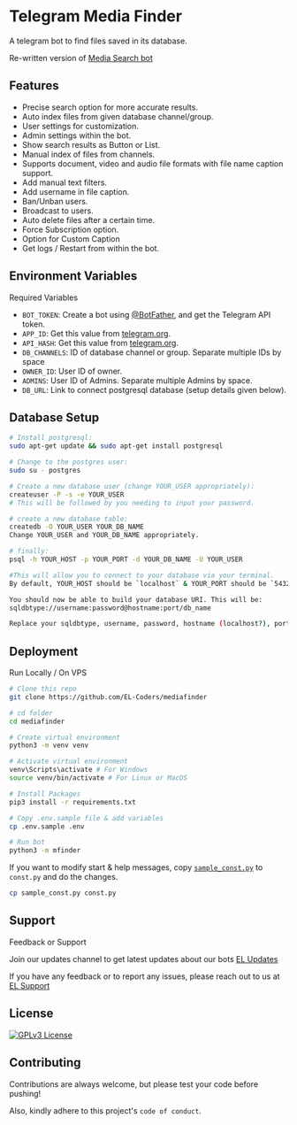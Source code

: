 # Telegram Media Finder

A telegram bot to find files saved in its database.

Re-written version of [Media Search bot](https://github.com/Mahesh0253/Media-Search-bot)

## Features

- Precise search option for more accurate results.
- Auto index files from given database channel/group.
- User settings for customization.
- Admin settings within the bot.
- Show search results as Button or List.
- Manual index of files from channels.
- Supports document, video and audio file formats with file name caption support.
- Add manual text filters.
- Add username in file caption.
- Ban/Unban users.
- Broadcast to users.
- Auto delete files after a certain time.
- Force Subscription option.
- Option for Custom Caption
- Get logs / Restart from within the bot.

## Environment Variables

Required Variables

- `BOT_TOKEN`: Create a bot using [@BotFather](https://telegram.dog/BotFather), and get the Telegram API token.
- `APP_ID`: Get this value from [telegram.org](https://my.telegram.org/apps).
- `API_HASH`: Get this value from [telegram.org](https://my.telegram.org/apps).
- `DB_CHANNELS`: ID of database channel or group. Separate multiple IDs by space
- `OWNER_ID`: User ID of owner.
- `ADMINS`: User ID of Admins. Separate multiple Admins by space.
- `DB_URL`: Link to connect postgresql database (setup details given below).

## Database Setup

```bash
# Install postgresql:
sudo apt-get update && sudo apt-get install postgresql

# Change to the postgres user:
sudo su - postgres

# Create a new database user (change YOUR_USER appropriately):
createuser -P -s -e YOUR_USER
# This will be followed by you needing to input your password.

# create a new database table:
createdb -O YOUR_USER YOUR_DB_NAME
Change YOUR_USER and YOUR_DB_NAME appropriately.

# finally:
psql -h YOUR_HOST -p YOUR_PORT -d YOUR_DB_NAME -U YOUR_USER

#This will allow you to connect to your database via your terminal.
By default, YOUR_HOST should be `localhost` & YOUR_PORT should be `5432`.

You should now be able to build your database URI. This will be:
sqldbtype://username:password@hostname:port/db_name

Replace your sqldbtype, username, password, hostname (localhost?), port (5432?), and db name in .env file.
```

## Deployment

Run Locally / On VPS

```bash
# Clone this repo
git clone https://github.com/EL-Coders/mediafinder

# cd folder
cd mediafinder

# Create virtual environment
python3 -m venv venv

# Activate virtual environment
venv\Scripts\activate # For Windows
source venv/bin/activate # For Linux or MacOS

# Install Packages
pip3 install -r requirements.txt

# Copy .env.sample file & add variables
cp .env.sample .env

# Run bot
python3 -m mfinder
```

If you want to modify start & help messages, copy [`sample_const.py`](sample_const.py) to `const.py` and do the changes.

```bash
cp sample_const.py const.py
```

## Support

Feedback or Support

Join our updates channel to get latest updates about our bots [EL Updates](https://t.me/ELUpdates)

If you have any feedback or to report any issues, please reach out to us at [EL Support](https://t.me/ELSupport)

## License

[![GPLv3 License](https://img.shields.io/badge/License-GPL%20v3-yellow.svg)](https://github.com/EL-Coders/mediafinder/blob/main/LICENSE)

## Contributing

Contributions are always welcome, but please test your code before pushing!

Also, kindly adhere to this project's `code of conduct`.
